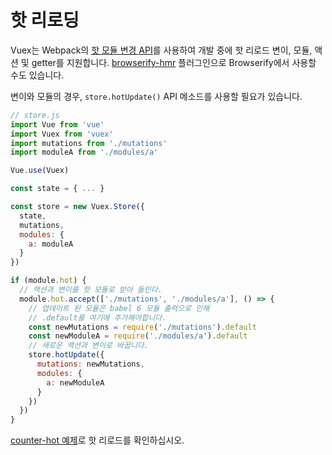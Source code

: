 # 핫 리로딩

Vuex는 Webpack의 [핫 모듈 변경 API](https://webpack.github.io/docs/hot-module-replacement.html)를 사용하여 개발 중에 핫 리로드 변이, 모듈, 액션 및 getter를 지원합니다. [browserify-hmr](https://github.com/AgentME/browserify-hmr/) 플러그인으로 Browserify에서 사용할 수도 있습니다.

변이와 모듈의 경우, `store.hotUpdate()` API 메소드를 사용할 필요가 있습니다.

``` js
// store.js
import Vue from 'vue'
import Vuex from 'vuex'
import mutations from './mutations'
import moduleA from './modules/a'

Vue.use(Vuex)

const state = { ... }

const store = new Vuex.Store({
  state,
  mutations,
  modules: {
    a: moduleA
  }
})

if (module.hot) {
  // 액션과 변이를 핫 모듈로 받아 들인다.
  module.hot.accept(['./mutations', './modules/a'], () => {
    // 업데이트 된 모듈은 babel 6 모듈 출력으로 인해
    // .default를 여기에 추가해야합니다.
    const newMutations = require('./mutations').default
    const newModuleA = require('./modules/a').default
    // 새로운 액션과 변이로 바꿉니다.
    store.hotUpdate({
      mutations: newMutations,
      modules: {
        a: newModuleA
      }
    })
  })
}
```

[counter-hot 예제](https://github.com/vuejs/vuex/tree/dev/examples/counter-hot)로 핫 리로드를 확인하십시오.
